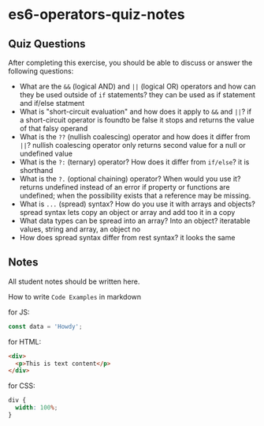 # es6-operators-quiz-notes

## Quiz Questions

After completing this exercise, you should be able to discuss or answer the following questions:

- What are the `&&` (logical AND) and `||` (logical OR) operators and how can they be used outside of `if` statements?
  they can be used as if statement and if/else statment
- What is "short-circuit evaluation" and how does it apply to `&&` and `||`?
  if a short-circuit operator is foundto be false it stops and returns the value of that falsy operand
- What is the `??` (nullish coalescing) operator and how does it differ from `||`?
  nullish coalescing operator only returns second value for a null or undefined value
- What is the `?:` (ternary) operator? How does it differ from `if/else`?
  it is shorthand
- What is the `?.` (optional chaining) operator? When would you use it?
  returns undefined instead of an error if property or functions are undefined; when the possibility exists that a reference may be missing.
- What is `...` (spread) syntax? How do you use it with arrays and objects?
  spread syntax lets copy an object or array and add too it in a copy
- What data types can be spread into an array? Into an object?
  iteratable values, string and array, an object no
- How does spread syntax differ from rest syntax?
  it looks the same

## Notes

All student notes should be written here.

How to write `Code Examples` in markdown

for JS:

```js
const data = 'Howdy';
```

for HTML:

```html
<div>
  <p>This is text content</p>
</div>
```

for CSS:

```css
div {
  width: 100%;
}
```
